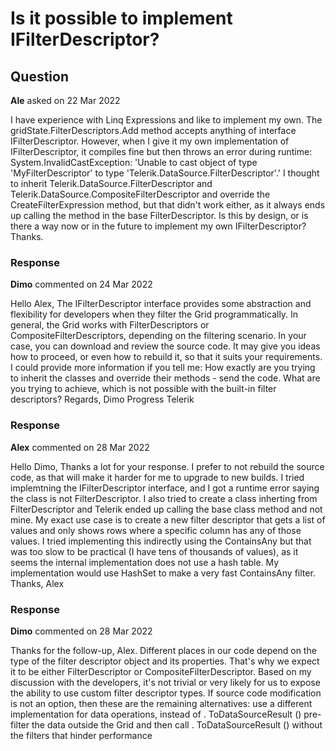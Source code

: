 # Is it possible to implement IFilterDescriptor?

## Question

**Ale** asked on 22 Mar 2022

I have experience with Linq Expressions and like to implement my own. The gridState.FilterDescriptors.Add method accepts anything of interface IFilterDescriptor. However, when I give it my own implementation of IFilterDescriptor, it compiles fine but then throws an error during runtime: System.InvalidCastException: 'Unable to cast object of type 'MyFilterDescriptor' to type 'Telerik.DataSource.FilterDescriptor'.' I thought to inherit Telerik.DataSource.FilterDescriptor and Telerik.DataSource.CompositeFilterDescriptor and override the CreateFilterExpression method, but that didn't work either, as it always ends up calling the method in the base FilterDescriptor. Is this by design, or is there a way now or in the future to implement my own IFilterDescriptor? Thanks.

### Response

**Dimo** commented on 24 Mar 2022

Hello Alex, The IFilterDescriptor interface provides some abstraction and flexibility for developers when they filter the Grid programmatically. In general, the Grid works with FilterDescriptors or CompositeFilterDescriptors, depending on the filtering scenario. In your case, you can download and review the source code. It may give you ideas how to proceed, or even how to rebuild it, so that it suits your requirements. I could provide more information if you tell me: How exactly are you trying to inherit the classes and override their methods - send the code. What are you trying to achieve, which is not possible with the built-in filter descriptors? Regards, Dimo Progress Telerik

### Response

**Alex** commented on 28 Mar 2022

Hello Dimo, Thanks a lot for your response. I prefer to not rebuild the source code, as that will make it harder for me to upgrade to new builds. I tried implemtning the IFilterDescriptor interface, and I got a runtime error saying the class is not FilterDescriptor. I also tried to create a class inherting from FilterDescriptor and Telerik ended up calling the base class method and not mine. My exact use case is to create a new filter descriptor that gets a list of values and only shows rows where a specific column has any of those values. I tried implementing this indirectly using the ContainsAny but that was too slow to be practical (I have tens of thousands of values), as it seems the internal implementation does not use a hash table. My implementation would use HashSet to make a very fast ContainsAny filter. Thanks, Alex

### Response

**Dimo** commented on 28 Mar 2022

Thanks for the follow-up, Alex. Different places in our code depend on the type of the filter descriptor object and its properties. That's why we expect it to be either FilterDescriptor or CompositeFilterDescriptor. Based on my discussion with the developers, it's not trivial or very likely for us to expose the ability to use custom filter descriptor types. If source code modification is not an option, then these are the remaining alternatives: use a different implementation for data operations, instead of . ToDataSourceResult () pre-filter the data outside the Grid and then call . ToDataSourceResult () without the filters that hinder performance
